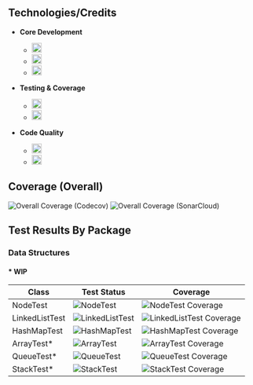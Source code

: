 ## Technologies/Credits
- **Core Development**
  - <img src="https://img.shields.io/badge/Java-21-blue?style=flat&logo=openjdk&logoColor=white" height="20">
  - <img src="https://img.shields.io/badge/Maven-3.9%2B-red?style=flat&logo=apachemaven&logoColor=white" height="20">
  - <img src="https://img.shields.io/badge/IntelliJ-2024.3-blueviolet?style=flat&logo=intellijidea&logoColor=white" height="20">

- **Testing & Coverage**
  - <img src="https://img.shields.io/badge/JUnit-5.10.3-green?style=flat&logo=junit5&logoColor=white" height="20">
  - <img src="https://img.shields.io/badge/JaCoCo-0.8.12-yellow?style=flat&logo=openjdk&logoColor=white" height="20">

- **Code Quality**
  - <img src="https://img.shields.io/badge/SonarCloud-Integrated-orange?style=flat&logo=sonarqubecloud&logoColor=white" height="20">
  - <img src="https://img.shields.io/badge/Codecov-Integrated-purple?style=flat&logo=codecov&logoColor=white" height="20">

## Coverage (Overall)
![Overall Coverage (Codecov)](https://codecov.io/gh/LearningRiven/AlgorithmPractice/branch/main/graph/badge.svg)
![Overall Coverage (SonarCloud)](https://sonarcloud.io/api/project_badges/measure?project=LearningRiven_AlgorithmPractice&metric=coverage)

## Test Results By Package
<h3>Data Structures</h3>
<h4>* WIP</h4>

| Class          | Test Status                                                                                                                                                                                                | Coverage                                                                                                                                                                                          |
|----------------|------------------------------------------------------------------------------------------------------------------------------------------------------------------------------------------------------------|---------------------------------------------------------------------------------------------------------------------------------------------------------------------------------------------------|
| NodeTest       | ![NodeTest](https://img.shields.io/endpoint?url=https://raw.githubusercontent.com/LearningRiven/AlgorithmPractice/ci-stats/test-badges/NodeTest.json&logo=junit5&label=Tests%20Passing&labelColor=gray)            | ![NodeTest Coverage](https://codecov.io/gh/LearningRiven/AlgorithmPractice/branch/main/graphs/badge.svg?file=src/main/java/org/algomonster/datastructures/node/Node.java)           |
| LinkedListTest | ![LinkedListTest](https://img.shields.io/endpoint?url=https://raw.githubusercontent.com/LearningRiven/AlgorithmPractice/ci-stats/test-badges/LinkedListTest.json&logo=junit5&label=Tests%20Passing&labelColor=gray) | ![LinkedListTest Coverage](https://codecov.io/gh/LearningRiven/AlgorithmPractice/branch/main/graphs/badge.svg?file=src/main/java/org/algomonster/datastructures/linkedlist/LinkedList.java) |
| HashMapTest    | ![HashMapTest](https://img.shields.io/endpoint?url=https://raw.githubusercontent.com/LearningRiven/AlgorithmPractice/ci-stats/test-badges/HashMapTest.json&logo=junit5&label=Tests%20Passing&labelColor=gray)      | ![HashMapTest Coverage](https://codecov.io/gh/LearningRiven/AlgorithmPractice/branch/main/graphs/badge.svg?file=src/main/java/org/algomonster/datastructures/hashmap/HashMap.java) |
| ArrayTest*     | ![ArrayTest](https://img.shields.io/endpoint?url=https%3A%2F%2Fraw.githubusercontent.com%2FLearningRiven%2FAlgorithmPractice%2Fci-stats%2Ftest-badges%2FArrayTest.json&logo=junit5&label=Tests%20Passing&labelColor=gray)          | ![ArrayTest Coverage](https://codecov.io/gh/LearningRiven/AlgorithmPractice/branch/main/graphs/badge.svg?file=src/main/java/org/algomonster/datastructures/array/Array.java)       |
| QueueTest*     | ![QueueTest](https://img.shields.io/endpoint?url=https://raw.githubusercontent.com/LearningRiven/AlgorithmPractice/ci-stats/test-badges/QueueTest.json&logo=junit5&label=Tests%20Passing&labelColor=gray)          | ![QueueTest Coverage](https://codecov.io/gh/LearningRiven/AlgorithmPractice/branch/main/graphs/badge.svg?file=src/main/java/org/algomonster/datastructures/queue/Queue.java)         |
| StackTest*     | ![StackTest](https://img.shields.io/endpoint?url=https://raw.githubusercontent.com/LearningRiven/AlgorithmPractice/ci-stats/test-badges/StackTest.json&logo=junit5&label=Tests%20Passing&labelColor=gray)          | ![StackTest Coverage](https://codecov.io/gh/LearningRiven/AlgorithmPractice/branch/main/graphs/badge.svg?file=src/main/java/org/algomonster/datastructures/stack/Stack.java)         |
